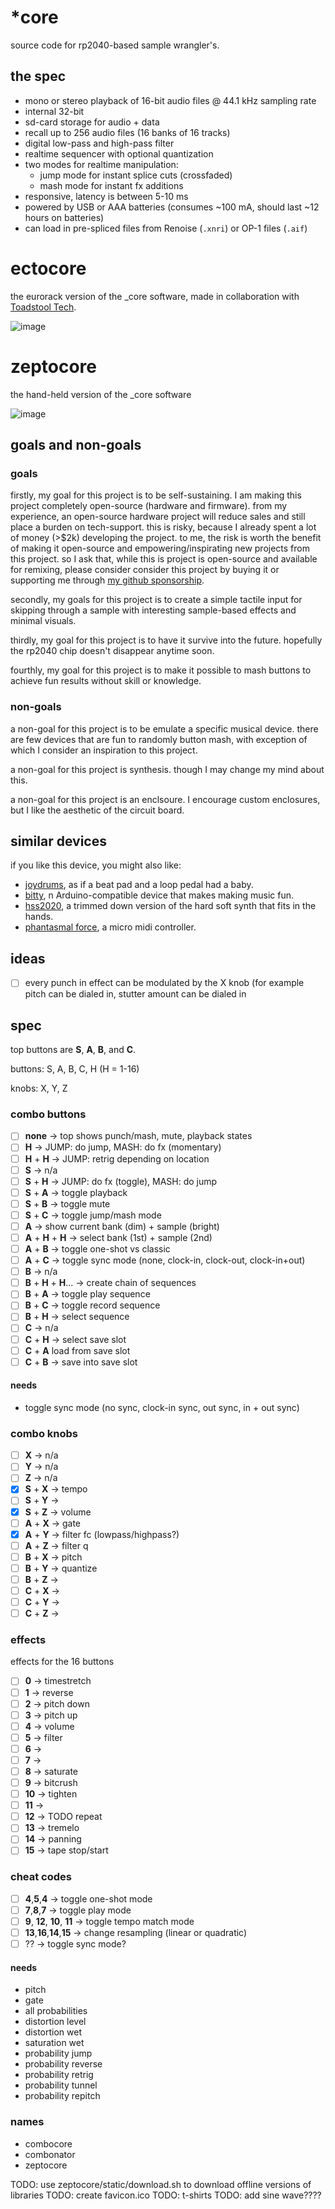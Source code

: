 # *core

source code for rp2040-based sample wrangler's.

## the spec

- mono or stereo playback of 16-bit audio files @ 44.1 kHz sampling rate
- internal 32-bit
- sd-card storage for audio + data
- recall up to 256 audio files (16 banks of 16 tracks)
- digital low-pass and high-pass filter
- realtime sequencer with optional quantization
- two modes for realtime manipulation:
	- jump mode for instant splice cuts (crossfaded)
	- mash mode for instant fx additions
- responsive, latency is between 5-10 ms
- powered by USB or AAA batteries (consumes ~100 mA, should last ~12 hours on batteries)
- can load in pre-spliced files from Renoise (`.xnri`) or OP-1 files (`.aif`)

# ectocore

the eurorack version of the _core software, made in collaboration with [Toadstool Tech](https://www.instagram.com/the_izaak_guy/).

![image](https://github.com/schollz/_core/assets/6550035/7fee4176-5166-4b33-8182-aa8e343e2ab7)


# zeptocore

the hand-held version of the _core software

![image](https://github.com/schollz/zeptocore/assets/6550035/1d834182-fea8-41aa-830a-b5a894e1f2a2)

## goals and non-goals

### goals

firstly, my goal for this project is to be self-sustaining. I am making this project completely open-source (hardware and firmware). 
from my experience, an open-source hardware project will reduce sales and still place a burden on tech-support. 
this is risky, because I already spent a lot of money (>$2k) developing the project. to me, the risk is worth the benefit of making it open-source and empowering/inspirating new projects from this project.
so I ask that, while this is project is open-source and available for remixing, please consider consider this project by buying it or supporting me through [my github sponsorship](TODO).

secondly, my goals for this project is to create a simple tactile input for skipping through a sample with interesting sample-based effects and minimal visuals.

thirdly, my goal for this project is to have it survive into the future. hopefully the rp2040 chip doesn't disappear anytime soon.

fourthly, my goal for this project is to make it possible to mash buttons to achieve fun results without skill or knowledge.

### non-goals

a non-goal for this project is to be emulate a specific musical device. there are few devices that are fun to randomly button mash, with exception of  which I consider an inspiration to this project.

a non-goal for this project is synthesis. though I may change my mind about this.

a non-goal for this project is an enclsoure. I encourage custom enclosures, but I like the aesthetic of the circuit board.


## similar devices

if you like this device, you might also like:

- [joydrums](https://www.yzhkinstruments.com/download), as if a beat pad and a loop pedal had a baby.
- [bitty](https://www.curioussoundobjects.com/), n Arduino-compatible device that makes making music fun.
- [hss2020](http://gieskes.nl/instruments/?file=HSS2020), a trimmed down version of the hard soft synth that fits in the hands.
- [phantasmal force](https://www.tindie.com/products/distropolis/phantasmal-force-micro-midi-controller/), a micro midi controller.


## ideas

- [ ] every punch in effect can be modulated by the X knob (for example pitch can be dialed in, stutter amount can be dialed in


## spec

top buttons are **S**, **A**, **B**, and **C**.

buttons: S, A, B, C, H (H = 1-16)

knobs: X, Y, Z



### combo buttons

- [ ] **none** → top shows punch/mash, mute, playback states 
- [ ] **H** → JUMP: do jump, MASH: do fx (momentary)
- [ ] **H** + **H** → JUMP: retrig depending on location
- [ ] **S** → n/a
- [ ] **S** + **H** → JUMP: do fx (toggle), MASH: do jump
- [ ] **S** + **A** → toggle playback
- [ ] **S** + **B** → toggle mute
- [ ] **S** + **C** → toggle jump/mash mode
- [ ] **A** → show current bank (dim) + sample (bright)
- [ ] **A** + **H** + **H** → select bank (1st) + sample (2nd)
- [ ] **A** + **B** → toggle one-shot vs classic
- [ ] **A** + **C** → toggle sync mode (none, clock-in, clock-out, clock-in+out)
- [ ] **B** → n/a
- [ ] **B** + **H** + **H**... → create chain of sequences
- [ ] **B** + **A** → toggle play sequence
- [ ] **B** + **C** → toggle record sequence
- [ ] **B** + **H** → select sequence
- [ ] **C** → n/a
- [ ] **C** + **H** → select save slot
- [ ] **C** + **A** load from save slot
- [ ] **C** + **B** → save into save slot

#### needs

- toggle sync mode (no sync, clock-in sync, out sync, in + out sync)

### combo knobs

- [ ] **X** → n/a
- [ ] **Y** → n/a
- [ ] **Z** → n/a
- [x] **S** + **X** → tempo
- [ ] **S** + **Y** → 
- [x] **S** + **Z** → volume
- [ ] **A** + **X** → gate
- [x] **A** + **Y** → filter fc (lowpass/highpass?)
- [ ] **A** + **Z** → filter q
- [ ] **B** + **X** → pitch
- [ ] **B** + **Y** → quantize
- [ ] **B** + **Z** → 
- [ ] **C** + **X** → 
- [ ] **C** + **Y** → 
- [ ] **C** + **Z** → 

### effects 

effects for the 16 buttons 

- [ ] **0** -> timestretch 
- [ ] **1** -> reverse
- [ ] **2** -> pitch down
- [ ] **3** -> pitch up
- [ ] **4** -> volume
- [ ] **5** -> filter
- [ ] **6** -> 
- [ ] **7** -> 
- [ ] **8** -> saturate
- [ ] **9** -> bitcrush
- [ ] **10** -> tighten
- [ ] **11** -> 
- [ ] **12** -> TODO repeat
- [ ] **13** -> tremelo
- [ ] **14** -> panning
- [ ] **15** -> tape stop/start

### cheat codes

- [ ] **4**,**5**,**4** -> toggle one-shot mode
- [ ] **7**,**8**,**7** -> toggle play mode
- [ ] **9**, **12**, **10**, **11** -> toggle tempo match mode
- [ ] **13**,**16**,**14**,**15** -> change resampling (linear or quadratic)
- [ ] ?? -> toggle sync mode?

#### needs

- pitch
- gate
- all probabilities
- distortion level
- distortion wet
- saturation wet
- probability jump
- probability reverse
- probability retrig
- probability tunnel
- probability repitch


### names

- combocore
- combonator
- zeptocore

TODO: use zeptocore/static/download.sh to download offline versions of libraries
TODO: create favicon.ico
TODO: t-shirts
TODO: add sine wave????
